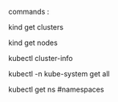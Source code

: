commands :


kind get clusters

kind get nodes

kubectl cluster-info

kubectl -n kube-system get all


kubectl get ns   #namespaces